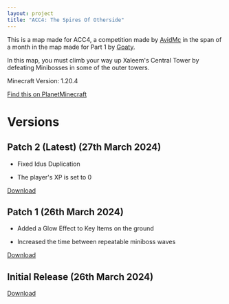 ```yaml
---
layout: project
title: "ACC4: The Spires Of Otherside"
---
```

This is a map made for ACC4, a competition made by [AvidMc](https://youtube.com/@AvidMc) in the span of a month in the map made for Part 1 by [Goaty](https://www.planetminecraft.com/project/acc-4-the-spires-of-otherside).

In this map, you must climb your way up Xaleem's Central Tower by defeating Minibosses in some of the outer towers.

Minecraft Version: 1.20.4

[Find this on PlanetMinecraft](https://www.planetminecraft.com/project/acc4-the-spires-of-otherside)
# Versions
## Patch 2 (Latest) (27th March 2024)
- Fixed Idus Duplication

- The player's XP is set to 0

[Download](https://www.mediafire.com/file/f6pxk2wlvo6zgl7/ACC4_-_Goaty_and_JJ_Patch_2.zip/file)
## Patch 1 (26th March 2024)
- Added a Glow Effect to Key Items on the ground

- Increased the time between repeatable miniboss waves

[Download](https://www.mediafire.com/file/myad9a65tkfnzin/ACC4_-_Goaty_and_JJ_Patch_1.zip/file)
## Initial Release (26th March 2024)
[Download](https://www.mediafire.com/file/fat8xc6952ees1s/ACC4_-_Goaty_and_JJ.zip/file)
